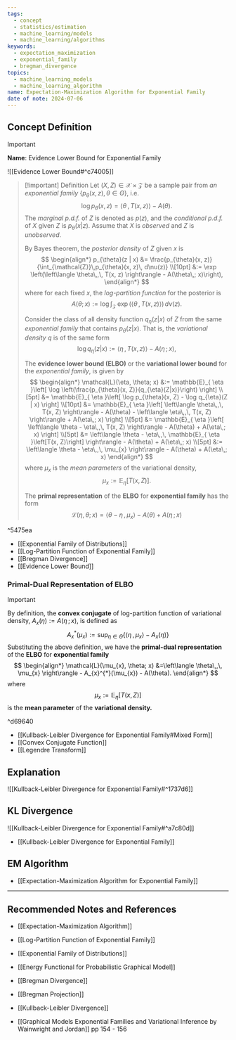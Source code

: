 ```yaml
---
tags:
  - concept
  - statistics/estimation
  - machine_learning/models
  - machine_learning/algorithms
keywords:
  - expectation_maximization
  - exponential_family
  - bregman_divergence
topics:
  - machine_learning_models
  - machine_learning_algorithm
name: Expectation-Maximization Algorithm for Exponential Family
date of note: 2024-07-06
---
```


## Concept Definition

>[!important]
>**Name**: Evidence Lower Bound for Exponential Family

![[Evidence Lower Bound#^c74005]]


>[!important] Definition
>Let $(X, Z) \in \mathcal{X} \times \mathcal{Z}$ be a sample pair from *an exponential family* $\{p_{\theta}(x, z), \theta\in \Theta\}$, i.e.
>$$\log p_{\theta}(x, z)   = \left\langle  \theta\,,\, T(x, z) \right\rangle - A(\theta).$$ The *marginal p.d.f.* of $Z$ is denoted as $p(z)$, and the *conditional p.d.f.* of $X$ given $Z$ is $p_{\theta}(x|z)$. Assume that $X$ is *observed* and $Z$ is *unobserved*.
>
>By Bayes theorem, the *posterior density* of $Z$ given $x$ is 
>$$
>\begin{align*}
> p_{\theta}(z | x) &=  \frac{p_{\theta}(x, z)}{\int_{\mathcal{Z}}\,p_{\theta}(x, z)\, d\nu(z)} \\[10pt]
> &:= \exp \left(\left\langle  \theta\,,\, T(x, z) \right\rangle - A(\theta\,; x)\right),
>\end{align*}
>$$
>where for each fixed $x$, the *log-partition function* for the posterior is $$A(\theta; x) := \log \int_{\mathcal{Z}}\,\exp \left(\left\langle  \theta\,,\, T(x, z) \right\rangle\right)\, d\nu(z).$$
>
>Consider the class of all density function $q_{\eta}(z | x)$ of $Z$ from the same *exponential family* that contains $p_{\theta}(z | x)$. That is, the *variational density* $q$ is of the same form
>$$
>\log q_{\eta}(z|x) := \left\langle  \eta\,,\, T(x, z) \right\rangle - A(\eta\,; x),
>$$
>
>The **evidence lower bound (ELBO)** or the **variational lower bound** for the *exponential family*, is given by
>$$
>\begin{align*}
>\mathcal{L}(\eta, \theta; x) &:= \mathbb{E}_{ \eta }\left[ \log \left(\frac{p_{\theta}(x, Z)}{q_{\eta}(Z|x)}\right) \right] \\[5pt]
>&=  \mathbb{E}_{ \eta }\left[ \log p_{\theta}(x, Z) - \log q_{\eta}(Z | x) \right] \\[10pt]
>&=   \mathbb{E}_{ \eta }\left[ \left\langle  \theta\,,\, T(x, Z) \right\rangle - A(\theta) -  \left\langle  \eta\,,\, T(x, Z) \right\rangle + A(\eta\,; x) \right] \\[5pt]
>&= \mathbb{E}_{ \eta }\left[ \left\langle  \theta - \eta\,,\, T(x, Z) \right\rangle - A(\theta) + A(\eta\,; x) \right] \\[5pt]
>&= \left\langle  \theta - \eta\,,\, \mathbb{E}_{ \eta }\left[T(x, Z)\right]  \right\rangle - A(\theta) + A(\eta\,; x) \\[5pt]
>&:= \left\langle  \theta - \eta\,,\, \mu_{x} \right\rangle - A(\theta) + A(\eta\,; x)
\end{align*}
>$$
>where $\mu_{x}$ is the *mean parameters* of the variational density,  $$\mu_{x} := \mathbb{E}_{ \eta }\left[T(x, Z)\right] .$$
>
>The **primal representation** of the **ELBO** for **exponential family** has the form
>$$
>\mathcal{L}(\eta, \theta; x) = \left\langle  \theta - \eta\,,\, \mu_{x} \right\rangle - A(\theta) + A(\eta\,; x)
>$$

^5475ea


- [[Exponential Family of Distributions]]
- [[Log-Partition Function of Exponential Family]]
- [[Bregman Divergence]]
- [[Evidence Lower Bound]]

### Primal-Dual Representation of ELBO

>[!important]
>By definition, the **convex conjugate** of log-partition function of variational density, $A_{x}(\eta) := A(\eta\,;x)$, is defined as
>$$
> A_{x}^{*}(\mu_{x}) := \sup_{\eta \in \Theta}\left\{ \left\langle  \eta\,,\,\mu_{x} \right\rangle - A_{x}(\eta) \right\} 
>$$
>Substituting the above definition, we have the **primal-dual representation** of the **ELBO** for **exponential family** 
>$$
>\begin{align*}
>\mathcal{L}(\mu_{x}, \theta; x) &=\left\langle  \theta\,,\, \mu_{x} \right\rangle - A_{x}^{*}(\mu_{x})  - A(\theta). 
>\end{align*}
>$$
>where $$\mu_{x} := \mathbb{E}_{ \eta }\left[T(x, Z)\right]$$ is the **mean parameter** of the **variational density.**

^d69640

- [[Kullback-Leibler Divergence for Exponential Family#Mixed Form]]
- [[Convex Conjugate Function]]
- [[Legendre Transform]]


## Explanation

![[Kullback-Leibler Divergence for Exponential Family#^1737d6]]




## KL Divergence

![[Kullback-Leibler Divergence for Exponential Family#^a7c80d]]

- [[Kullback-Leibler Divergence for Exponential Family]]


## EM Algorithm

- [[Expectation-Maximization Algorithm for Exponential Family]]




-----------
##  Recommended Notes and References


- [[Expectation-Maximization Algorithm]]
- [[Log-Partition Function of Exponential Family]]
- [[Exponential Family of Distributions]]
- [[Energy Functional for Probabilistic Graphical Model]]



- [[Bregman Divergence]]
- [[Bregman Projection]]
- [[Kullback-Leibler Divergence]]

- [[Graphical Models Exponential Families and Variational Inference by Wainwright and Jordan]] pp 154 - 156
